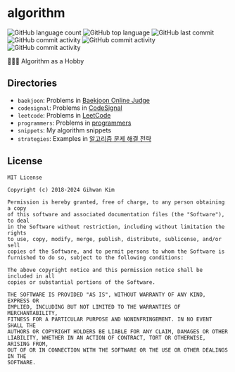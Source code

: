 # algorithm

![GitHub language count](https://img.shields.io/github/languages/count/ghkim3221/algorithm)
![GitHub top language](https://img.shields.io/github/languages/top/ghkim3221/algorithm)
![GitHub last commit](https://img.shields.io/github/last-commit/ghkim3221/algorithm)
![GitHub commit activity](https://img.shields.io/github/commit-activity/y/ghkim3221/algorithm)
![GitHub commit activity](https://img.shields.io/github/commit-activity/m/ghkim3221/algorithm)
![GitHub commit activity](https://img.shields.io/github/commit-activity/w/ghkim3221/algorithm)

👨🏻‍💻 Algorithm as a Hobby

## Directories

- `baekjoon`: Problems in [Baekjoon Online Judge]
- `codesignal`: Problems in [CodeSignal]
- `leetcode`: Problems in [LeetCode]
- `programmers`: Problems in [programmers]
- `snippets`: My algorithm snippets
- `strategies`: Examples in [알고리즘 문제 해결 전략]

## License

```
MIT License

Copyright (c) 2018-2024 Gihwan Kim

Permission is hereby granted, free of charge, to any person obtaining a copy
of this software and associated documentation files (the "Software"), to deal
in the Software without restriction, including without limitation the rights
to use, copy, modify, merge, publish, distribute, sublicense, and/or sell
copies of the Software, and to permit persons to whom the Software is
furnished to do so, subject to the following conditions:

The above copyright notice and this permission notice shall be included in all
copies or substantial portions of the Software.

THE SOFTWARE IS PROVIDED "AS IS", WITHOUT WARRANTY OF ANY KIND, EXPRESS OR
IMPLIED, INCLUDING BUT NOT LIMITED TO THE WARRANTIES OF MERCHANTABILITY,
FITNESS FOR A PARTICULAR PURPOSE AND NONINFRINGEMENT. IN NO EVENT SHALL THE
AUTHORS OR COPYRIGHT HOLDERS BE LIABLE FOR ANY CLAIM, DAMAGES OR OTHER
LIABILITY, WHETHER IN AN ACTION OF CONTRACT, TORT OR OTHERWISE, ARISING FROM,
OUT OF OR IN CONNECTION WITH THE SOFTWARE OR THE USE OR OTHER DEALINGS IN THE
SOFTWARE.
```

[baekjoon online judge]: https://www.acmicpc.net
[CodeSignal]: https://codesignal.com
[LeetCode]: https://leetcode.com
[programmers]: https://programmers.co.kr
[알고리즘 문제 해결 전략]: http://book.algospot.com

